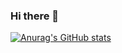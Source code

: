 ### Hi there 👋

[![Anurag's GitHub stats](https://github-readme-stats.vercel.app/api?username=tomasort)](https://github.com/anuraghazra/github-readme-stats)


<!--
**tomasort/tomasort** is a ✨ _special_ ✨ repository because its `README.md` (this file) appears on your GitHub profile.

Here are some ideas to get you started:

- 🔭 I’m currently working on ...
- 🌱 I’m currently learning ...
- 👯 I’m looking to collaborate on ...
- 🤔 I’m looking for help with ...
- 💬 Ask me about ...
- 📫 How to reach me: ...
- 😄 Pronouns: ...
- ⚡ Fun fact: ...
-->
